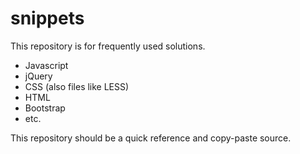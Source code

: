 # snippets

This repository is for frequently used solutions.

- Javascript
- jQuery
- CSS (also files like LESS)
- HTML
- Bootstrap
- etc.

This repository should be a quick reference and copy-paste source.
